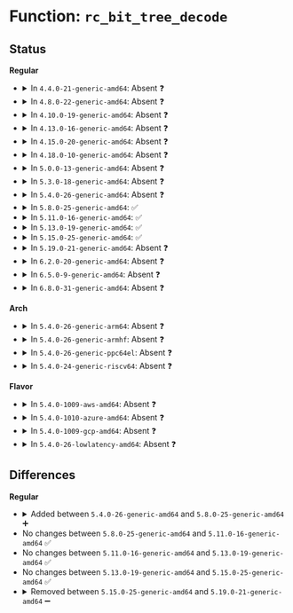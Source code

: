 # Function: <code>rc_bit_tree_decode</code>

## Status
<b>Regular</b>
<ul>
<li>
<details>
<summary>In <code>4.4.0-21-generic-amd64</code>: Absent ❓</summary>

```json
{
  "name": "rc_bit_tree_decode",
  "collision_type": "Unique Static",
  "inline_type": "Full",
  "funcs": [
    {
      "addr": 18446744071595219167,
      "name": "rc_bit_tree_decode",
      "external": false,
      "loc": "lib/decompress_unlzma.c:201",
      "file": "lib/decompress_unlzma.c",
      "inline": "declared, inlined",
      "caller_inline": [
        "lib/decompress_unlzma.c:unlzma",
        "lib/decompress_unlzma.c:unlzma"
      ],
      "caller_func": []
    }
  ],
  "symbols": []
}
```
</details>
</li>
<li>
<details>
<summary>In <code>4.8.0-22-generic-amd64</code>: Absent ❓</summary>

```json
{
  "name": "rc_bit_tree_decode",
  "collision_type": "Unique Static",
  "inline_type": "Full",
  "funcs": [
    {
      "addr": 18446744071595396295,
      "name": "rc_bit_tree_decode",
      "external": false,
      "loc": "lib/decompress_unlzma.c:201",
      "file": "lib/decompress_unlzma.c",
      "inline": "declared, inlined",
      "caller_inline": [
        "lib/decompress_unlzma.c:unlzma",
        "lib/decompress_unlzma.c:unlzma"
      ],
      "caller_func": []
    }
  ],
  "symbols": []
}
```
</details>
</li>
<li>
<details>
<summary>In <code>4.10.0-19-generic-amd64</code>: Absent ❓</summary>

```json
{
  "name": "rc_bit_tree_decode",
  "collision_type": "Unique Static",
  "inline_type": "Full",
  "funcs": [
    {
      "addr": 18446744071595645984,
      "name": "rc_bit_tree_decode",
      "external": false,
      "loc": "lib/decompress_unlzma.c:201",
      "file": "lib/decompress_unlzma.c",
      "inline": "declared, inlined",
      "caller_inline": [
        "lib/decompress_unlzma.c:unlzma",
        "lib/decompress_unlzma.c:unlzma"
      ],
      "caller_func": []
    }
  ],
  "symbols": []
}
```
</details>
</li>
<li>
<details>
<summary>In <code>4.13.0-16-generic-amd64</code>: Absent ❓</summary>

```json
{
  "name": "rc_bit_tree_decode",
  "collision_type": "Unique Static",
  "inline_type": "Full",
  "funcs": [
    {
      "addr": 18446744071596739868,
      "name": "rc_bit_tree_decode",
      "external": false,
      "loc": "lib/decompress_unlzma.c:201",
      "file": "lib/decompress_unlzma.c",
      "inline": "declared, inlined",
      "caller_inline": [
        "lib/decompress_unlzma.c:unlzma",
        "lib/decompress_unlzma.c:unlzma"
      ],
      "caller_func": []
    }
  ],
  "symbols": []
}
```
</details>
</li>
<li>
<details>
<summary>In <code>4.15.0-20-generic-amd64</code>: Absent ❓</summary>

```json
{
  "name": "rc_bit_tree_decode",
  "collision_type": "Unique Static",
  "inline_type": "Full",
  "funcs": [
    {
      "addr": 18446744071603073314,
      "name": "rc_bit_tree_decode",
      "external": false,
      "loc": "lib/decompress_unlzma.c:201",
      "file": "lib/decompress_unlzma.c",
      "inline": "declared, inlined",
      "caller_inline": [
        "lib/decompress_unlzma.c:unlzma",
        "lib/decompress_unlzma.c:unlzma"
      ],
      "caller_func": []
    }
  ],
  "symbols": []
}
```
</details>
</li>
<li>
<details>
<summary>In <code>4.18.0-10-generic-amd64</code>: Absent ❓</summary>

```json
{
  "name": "rc_bit_tree_decode",
  "collision_type": "Unique Static",
  "inline_type": "Full",
  "funcs": [
    {
      "addr": 18446744071603247447,
      "name": "rc_bit_tree_decode",
      "external": false,
      "loc": "lib/decompress_unlzma.c:201",
      "file": "lib/decompress_unlzma.c",
      "inline": "declared, inlined",
      "caller_inline": [
        "lib/decompress_unlzma.c:unlzma",
        "lib/decompress_unlzma.c:unlzma"
      ],
      "caller_func": []
    }
  ],
  "symbols": []
}
```
</details>
</li>
<li>
<details>
<summary>In <code>5.0.0-13-generic-amd64</code>: Absent ❓</summary>

```json
{
  "name": "rc_bit_tree_decode",
  "collision_type": "Unique Static",
  "inline_type": "Full",
  "funcs": [
    {
      "addr": 18446744071605058685,
      "name": "rc_bit_tree_decode",
      "external": false,
      "loc": "lib/decompress_unlzma.c:201",
      "file": "lib/decompress_unlzma.c",
      "inline": "declared, inlined",
      "caller_inline": [
        "lib/decompress_unlzma.c:unlzma",
        "lib/decompress_unlzma.c:unlzma"
      ],
      "caller_func": []
    }
  ],
  "symbols": []
}
```
</details>
</li>
<li>
<details>
<summary>In <code>5.3.0-18-generic-amd64</code>: Absent ❓</summary>

```json
{
  "name": "rc_bit_tree_decode",
  "collision_type": "Unique Static",
  "inline_type": "Full",
  "funcs": [
    {
      "addr": 18446744071605175429,
      "name": "rc_bit_tree_decode",
      "external": false,
      "loc": "lib/decompress_unlzma.c:201",
      "file": "lib/decompress_unlzma.c",
      "inline": "declared, inlined",
      "caller_inline": [
        "lib/decompress_unlzma.c:process_bit1",
        "lib/decompress_unlzma.c:process_bit1"
      ],
      "caller_func": []
    }
  ],
  "symbols": []
}
```
</details>
</li>
<li>
<details>
<summary>In <code>5.4.0-26-generic-amd64</code>: Absent ❓</summary>

```json
{
  "name": "rc_bit_tree_decode",
  "collision_type": "Unique Static",
  "inline_type": "Full",
  "funcs": [
    {
      "addr": 18446744071605216011,
      "name": "rc_bit_tree_decode",
      "external": false,
      "loc": "lib/decompress_unlzma.c:201",
      "file": "lib/decompress_unlzma.c",
      "inline": "declared, inlined",
      "caller_inline": [
        "lib/decompress_unlzma.c:process_bit1",
        "lib/decompress_unlzma.c:process_bit1"
      ],
      "caller_func": []
    }
  ],
  "symbols": []
}
```
</details>
</li>
<li>
<details>
<summary>In <code>5.8.0-25-generic-amd64</code>: ✅</summary>

```c
void rc_bit_tree_decode(struct rc * rc, uint16_t * p, int num_levels, int * symbol)
```

```json
{
  "name": "rc_bit_tree_decode",
  "collision_type": "Unique Static",
  "inline_type": "No",
  "funcs": [
    {
      "addr": 18446744071609302441,
      "name": "rc_bit_tree_decode",
      "external": false,
      "loc": "lib/decompress_unlzma.c:201",
      "file": "lib/decompress_unlzma.c",
      "inline": "seen, unknown",
      "caller_inline": [],
      "caller_func": [
        "lib/decompress_unlzma.c:process_bit1",
        "lib/decompress_unlzma.c:process_bit1"
      ]
    }
  ],
  "symbols": [
    {
      "addr": 18446744071609302441,
      "name": "rc_bit_tree_decode",
      "section": ".init.text",
      "bind": "STB_LOCAL",
      "size": 89
    }
  ]
}
```
</details>
</li>
<li>
<details>
<summary>In <code>5.11.0-16-generic-amd64</code>: ✅</summary>

```c
void rc_bit_tree_decode(struct rc * rc, uint16_t * p, int num_levels, int * symbol)
```

```json
{
  "name": "rc_bit_tree_decode",
  "collision_type": "Unique Static",
  "inline_type": "No",
  "funcs": [
    {
      "addr": 18446744071612371839,
      "name": "rc_bit_tree_decode",
      "external": false,
      "loc": "lib/decompress_unlzma.c:201",
      "file": "lib/decompress_unlzma.c",
      "inline": "seen, unknown",
      "caller_inline": [],
      "caller_func": [
        "lib/decompress_unlzma.c:process_bit1",
        "lib/decompress_unlzma.c:process_bit1"
      ]
    }
  ],
  "symbols": [
    {
      "addr": 18446744071612371839,
      "name": "rc_bit_tree_decode",
      "section": ".init.text",
      "bind": "STB_LOCAL",
      "size": 89
    }
  ]
}
```
</details>
</li>
<li>
<details>
<summary>In <code>5.13.0-19-generic-amd64</code>: ✅</summary>

```c
void rc_bit_tree_decode(struct rc * rc, uint16_t * p, int num_levels, int * symbol)
```

```json
{
  "name": "rc_bit_tree_decode",
  "collision_type": "Unique Static",
  "inline_type": "No",
  "funcs": [
    {
      "addr": 18446744071614513051,
      "name": "rc_bit_tree_decode",
      "external": false,
      "loc": "lib/decompress_unlzma.c:201",
      "file": "lib/decompress_unlzma.c",
      "inline": "seen, unknown",
      "caller_inline": [],
      "caller_func": [
        "lib/decompress_unlzma.c:process_bit1",
        "lib/decompress_unlzma.c:process_bit1"
      ]
    }
  ],
  "symbols": [
    {
      "addr": 18446744071614513051,
      "name": "rc_bit_tree_decode",
      "section": ".init.text",
      "bind": "STB_LOCAL",
      "size": 89
    }
  ]
}
```
</details>
</li>
<li>
<details>
<summary>In <code>5.15.0-25-generic-amd64</code>: ✅</summary>

```c
void rc_bit_tree_decode(struct rc * rc, uint16_t * p, int num_levels, int * symbol)
```

```json
{
  "name": "rc_bit_tree_decode",
  "collision_type": "Unique Static",
  "inline_type": "No",
  "funcs": [
    {
      "addr": 18446744071615462574,
      "name": "rc_bit_tree_decode",
      "external": false,
      "loc": "lib/decompress_unlzma.c:201",
      "file": "lib/decompress_unlzma.c",
      "inline": "seen, unknown",
      "caller_inline": [],
      "caller_func": [
        "lib/decompress_unlzma.c:process_bit1",
        "lib/decompress_unlzma.c:process_bit1"
      ]
    }
  ],
  "symbols": [
    {
      "addr": 18446744071615462574,
      "name": "rc_bit_tree_decode",
      "section": ".init.text",
      "bind": "STB_LOCAL",
      "size": 89
    }
  ]
}
```
</details>
</li>
<li>
<details>
<summary>In <code>5.19.0-21-generic-amd64</code>: Absent ❓</summary>

```json
{
  "name": "rc_bit_tree_decode",
  "collision_type": "Unique Static",
  "inline_type": "Full",
  "funcs": [
    {
      "addr": 18446744071617264255,
      "name": "rc_bit_tree_decode",
      "external": false,
      "loc": "lib/decompress_unlzma.c:201",
      "file": "lib/decompress_unlzma.c",
      "inline": "declared, inlined",
      "caller_inline": [
        "lib/decompress_unlzma.c:process_bit1",
        "lib/decompress_unlzma.c:process_bit1"
      ],
      "caller_func": []
    }
  ],
  "symbols": []
}
```
</details>
</li>
<li>
<details>
<summary>In <code>6.2.0-20-generic-amd64</code>: Absent ❓</summary>

```json
{
  "name": "rc_bit_tree_decode",
  "collision_type": "Unique Static",
  "inline_type": "Full",
  "funcs": [
    {
      "addr": 18446744071628234573,
      "name": "rc_bit_tree_decode",
      "external": false,
      "loc": "lib/decompress_unlzma.c:201",
      "file": "lib/decompress_unlzma.c",
      "inline": "declared, inlined",
      "caller_inline": [
        "lib/decompress_unlzma.c:process_bit1",
        "lib/decompress_unlzma.c:process_bit1"
      ],
      "caller_func": []
    }
  ],
  "symbols": []
}
```
</details>
</li>
<li>
<details>
<summary>In <code>6.5.0-9-generic-amd64</code>: Absent ❓</summary>

```json
{
  "name": "rc_bit_tree_decode",
  "collision_type": "Unique Static",
  "inline_type": "Full",
  "funcs": [
    {
      "addr": 18446744071620003754,
      "name": "rc_bit_tree_decode",
      "external": false,
      "loc": "lib/decompress_unlzma.c:201",
      "file": "lib/decompress_unlzma.c",
      "inline": "declared, inlined",
      "caller_inline": [
        "lib/decompress_unlzma.c:process_bit1",
        "lib/decompress_unlzma.c:process_bit1"
      ],
      "caller_func": []
    }
  ],
  "symbols": []
}
```
</details>
</li>
<li>
<details>
<summary>In <code>6.8.0-31-generic-amd64</code>: Absent ❓</summary>

```json
{
  "name": "rc_bit_tree_decode",
  "collision_type": "Unique Static",
  "inline_type": "Full",
  "funcs": [
    {
      "addr": 18446744071622316634,
      "name": "rc_bit_tree_decode",
      "external": false,
      "loc": "lib/decompress_unlzma.c:201",
      "file": "lib/decompress_unlzma.c",
      "inline": "declared, inlined",
      "caller_inline": [
        "lib/decompress_unlzma.c:process_bit1",
        "lib/decompress_unlzma.c:process_bit1"
      ],
      "caller_func": []
    }
  ],
  "symbols": []
}
```
</details>
</li>
</ul>
<b>Arch</b>
<ul>
<li>
<details>
<summary>In <code>5.4.0-26-generic-arm64</code>: Absent ❓</summary>

```json
{
  "name": "rc_bit_tree_decode",
  "collision_type": "Unique Static",
  "inline_type": "Full",
  "funcs": [
    {
      "addr": 18446603336511354252,
      "name": "rc_bit_tree_decode",
      "external": false,
      "loc": "lib/decompress_unlzma.c:201",
      "file": "lib/decompress_unlzma.c",
      "inline": "declared, inlined",
      "caller_inline": [
        "lib/decompress_unlzma.c:process_bit1",
        "lib/decompress_unlzma.c:process_bit1"
      ],
      "caller_func": []
    }
  ],
  "symbols": []
}
```
</details>
</li>
<li>
<details>
<summary>In <code>5.4.0-26-generic-armhf</code>: Absent ❓</summary>

```json
{
  "name": "rc_bit_tree_decode",
  "collision_type": "Unique Static",
  "inline_type": "Full",
  "funcs": [
    {
      "addr": 3244018352,
      "name": "rc_bit_tree_decode",
      "external": false,
      "loc": "lib/decompress_unlzma.c:201",
      "file": "lib/decompress_unlzma.c",
      "inline": "declared, inlined",
      "caller_inline": [
        "lib/decompress_unlzma.c:process_bit1",
        "lib/decompress_unlzma.c:process_bit1"
      ],
      "caller_func": []
    }
  ],
  "symbols": []
}
```
</details>
</li>
<li>
<details>
<summary>In <code>5.4.0-26-generic-ppc64el</code>: Absent ❓</summary>

```json
{
  "name": "rc_bit_tree_decode",
  "collision_type": "Unique Static",
  "inline_type": "Full",
  "funcs": [
    {
      "addr": 13835058055302914108,
      "name": "rc_bit_tree_decode",
      "external": false,
      "loc": "lib/decompress_unlzma.c:201",
      "file": "lib/decompress_unlzma.c",
      "inline": "declared, inlined",
      "caller_inline": [
        "lib/decompress_unlzma.c:process_bit1",
        "lib/decompress_unlzma.c:process_bit1"
      ],
      "caller_func": []
    }
  ],
  "symbols": []
}
```
</details>
</li>
<li>
<details>
<summary>In <code>5.4.0-24-generic-riscv64</code>: Absent ❓</summary>

```json
{
  "name": "rc_bit_tree_decode",
  "collision_type": "Unique Static",
  "inline_type": "Full",
  "funcs": [
    {
      "addr": 18446743936270885092,
      "name": "rc_bit_tree_decode",
      "external": false,
      "loc": "lib/decompress_unlzma.c:201",
      "file": "lib/decompress_unlzma.c",
      "inline": "declared, inlined",
      "caller_inline": [
        "lib/decompress_unlzma.c:process_bit1",
        "lib/decompress_unlzma.c:process_bit1"
      ],
      "caller_func": []
    }
  ],
  "symbols": []
}
```
</details>
</li>
</ul>
<b>Flavor</b>
<ul>
<li>
<details>
<summary>In <code>5.4.0-1009-aws-amd64</code>: Absent ❓</summary>

```json
{
  "name": "rc_bit_tree_decode",
  "collision_type": "Unique Static",
  "inline_type": "Full",
  "funcs": [
    {
      "addr": 18446744071605104655,
      "name": "rc_bit_tree_decode",
      "external": false,
      "loc": "lib/decompress_unlzma.c:201",
      "file": "lib/decompress_unlzma.c",
      "inline": "declared, inlined",
      "caller_inline": [
        "lib/decompress_unlzma.c:process_bit1",
        "lib/decompress_unlzma.c:process_bit1"
      ],
      "caller_func": []
    }
  ],
  "symbols": []
}
```
</details>
</li>
<li>
<details>
<summary>In <code>5.4.0-1010-azure-amd64</code>: Absent ❓</summary>

```json
{
  "name": "rc_bit_tree_decode",
  "collision_type": "Unique Static",
  "inline_type": "Full",
  "funcs": [
    {
      "addr": 18446744071605072733,
      "name": "rc_bit_tree_decode",
      "external": false,
      "loc": "lib/decompress_unlzma.c:201",
      "file": "lib/decompress_unlzma.c",
      "inline": "declared, inlined",
      "caller_inline": [
        "lib/decompress_unlzma.c:process_bit1",
        "lib/decompress_unlzma.c:process_bit1"
      ],
      "caller_func": []
    }
  ],
  "symbols": []
}
```
</details>
</li>
<li>
<details>
<summary>In <code>5.4.0-1009-gcp-amd64</code>: Absent ❓</summary>

```json
{
  "name": "rc_bit_tree_decode",
  "collision_type": "Unique Static",
  "inline_type": "Full",
  "funcs": [
    {
      "addr": 18446744071605193049,
      "name": "rc_bit_tree_decode",
      "external": false,
      "loc": "lib/decompress_unlzma.c:201",
      "file": "lib/decompress_unlzma.c",
      "inline": "declared, inlined",
      "caller_inline": [
        "lib/decompress_unlzma.c:process_bit1",
        "lib/decompress_unlzma.c:process_bit1"
      ],
      "caller_func": []
    }
  ],
  "symbols": []
}
```
</details>
</li>
<li>
<details>
<summary>In <code>5.4.0-26-lowlatency-amd64</code>: Absent ❓</summary>

```json
{
  "name": "rc_bit_tree_decode",
  "collision_type": "Unique Static",
  "inline_type": "Full",
  "funcs": [
    {
      "addr": 18446744071605220221,
      "name": "rc_bit_tree_decode",
      "external": false,
      "loc": "lib/decompress_unlzma.c:201",
      "file": "lib/decompress_unlzma.c",
      "inline": "declared, inlined",
      "caller_inline": [
        "lib/decompress_unlzma.c:process_bit1",
        "lib/decompress_unlzma.c:process_bit1"
      ],
      "caller_func": []
    }
  ],
  "symbols": []
}
```
</details>
</li>
</ul>

## Differences
<b>Regular</b>
<ul>
<li>
<details>
<summary>Added between <code>5.4.0-26-generic-amd64</code> and <code>5.8.0-25-generic-amd64</code> ➕</summary>

```c
void rc_bit_tree_decode(struct rc * rc, uint16_t * p, int num_levels, int * symbol)
```
</details>
</li>
<li>
No changes between <code>5.8.0-25-generic-amd64</code> and <code>5.11.0-16-generic-amd64</code> ✅
</li>
<li>
No changes between <code>5.11.0-16-generic-amd64</code> and <code>5.13.0-19-generic-amd64</code> ✅
</li>
<li>
No changes between <code>5.13.0-19-generic-amd64</code> and <code>5.15.0-25-generic-amd64</code> ✅
</li>
<li>
<details>
<summary>Removed between <code>5.15.0-25-generic-amd64</code> and <code>5.19.0-21-generic-amd64</code> ➖</summary>

```c
void rc_bit_tree_decode(struct rc * rc, uint16_t * p, int num_levels, int * symbol)
```
</details>
</li>
</ul>
